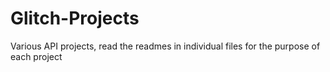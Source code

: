# Glitch-Projects
Various API projects, read the readmes in individual files for the purpose of each project
